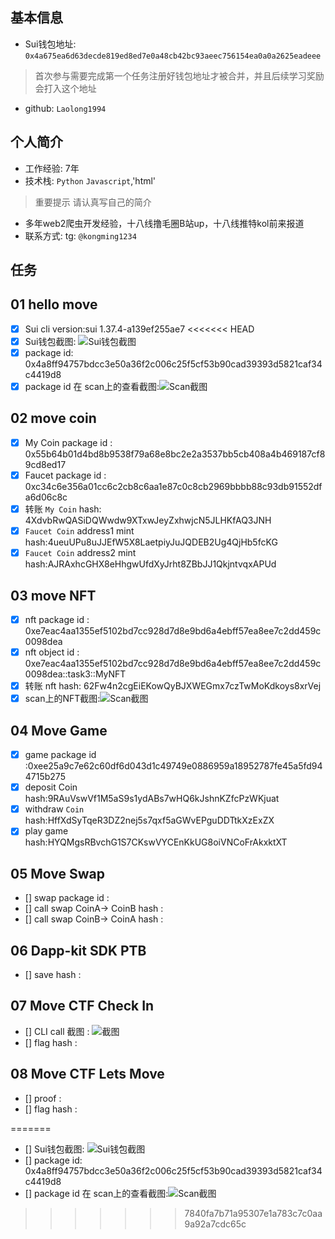 ## 基本信息
- Sui钱包地址: `0x4a675ea6d63decde819ed8ed7e0a48cb42bc93aeec756154ea0a0a2625eadeee`
> 首次参与需要完成第一个任务注册好钱包地址才被合并，并且后续学习奖励会打入这个地址
- github: `Laolong1994`

## 个人简介
- 工作经验: 7年
- 技术栈: `Python` `Javascript`,'html'
> 重要提示 请认真写自己的简介
- 多年web2爬虫开发经验，十八线撸毛圈B站up，十八线推特kol前来报道
- 联系方式: tg: `@kongming1234` 

## 任务

##   01 hello move  
- [x] Sui cli version:sui 1.37.4-a139ef255ae7
<<<<<<< HEAD
- [x] Sui钱包截图: ![Sui钱包截图](./images/task1_wallet.png)
- [x] package id: 0x4a8ff94757bdcc3e50a36f2c006c25f5cf53b90cad39393d5821caf34c4419d8
- [x] package id 在 scan上的查看截图:![Scan截图](./images/task1contract.png)

##   02 move coin
- [x] My Coin package id : 0x55b64b01d4bd8b9538f79a68e8bc2e2a3537bb5cb408a4b469187cf89cd8ed17
- [x] Faucet package id : 0xc34c6e356a01cc6c2cb8c6aa1e87c0c8cb2969bbbb88c93db91552dfa6d06c8c
- [x] 转账 `My Coin` hash: 4XdvbRwQASiDQWwdw9XTxwJeyZxhwjcN5JLHKfAQ3JNH
- [x] `Faucet Coin` address1 mint hash:4ueuUPu8uJJEfW5X8LaetpiyJuJQDEB2Ug4QjHb5fcKG
- [x] `Faucet Coin` address2 mint hash:AJRAxhcGHX8eHhgwUfdXyJrht8ZBbJJ1QkjntvqxAPUd

##   03 move NFT
- [x] nft package id : 0xe7eac4aa1355ef5102bd7cc928d7d8e9bd6a4ebff57ea8ee7c2dd459c0098dea
- [x] nft object id : 0xe7eac4aa1355ef5102bd7cc928d7d8e9bd6a4ebff57ea8ee7c2dd459c0098dea::task3::MyNFT
- [x] 转账 nft  hash: 62Fw4n2cgEiEKowQyBJXWEGmx7czTwMoKdkoys8xrVej
- [x] scan上的NFT截图:![Scan截图](./images/task3.png)

##   04 Move Game
- [x] game package id :0xee25a9c7e62c60df6d043d1c49749e0886959a18952787fe45a5fd944715b275
- [x] deposit Coin hash:9RAuVswVf1M5aS9s1ydABs7wHQ6kJshnKZfcPzWKjuat
- [x] withdraw `Coin` hash:HffXdSyTqeR3DZ2nej5s7qxf5aGWvEPguDDTtkXzExZX
- [x] play game hash:HYQMgsRBvchG1S7CKswVYCEnKkUG8oiVNCoFrAkxktXT

##   05 Move Swap
- [] swap package id :
- [] call swap CoinA-> CoinB  hash :
- [] call swap CoinB-> CoinA  hash :

##   06 Dapp-kit SDK PTB
- [] save hash :

##   07 Move CTF Check In
- [] CLI call 截图 : ![截图](./images/你的图片地址)
- [] flag hash :

##   08 Move CTF Lets Move
- [] proof : 
- [] flag hash :

=======
- [] Sui钱包截图: ![Sui钱包截图](./images/你的图片地址)
- [] package id: 0x4a8ff94757bdcc3e50a36f2c006c25f5cf53b90cad39393d5821caf34c4419d8
- [] package id 在 scan上的查看截图:![Scan截图](./images/你的图片地址)
>>>>>>> 7840fa7b71a95307e1a783c7c0aa9a92a7cdc65c
